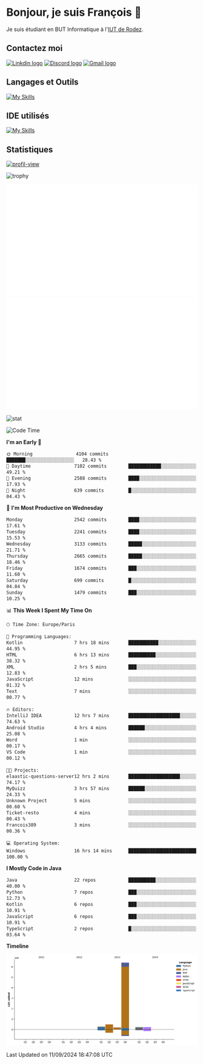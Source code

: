 # Bonjour, je suis François 👋

Je suis étudiant en BUT Informatique à l'[IUT de Rodez](https://iut-rodez.fr).

## Contactez moi

<p>
<a href="https://www.linkedin.com/in/fran%C3%A7ois-de-saint-palais-00985327a/" target="blank"><img src="https://img.shields.io/badge/LinkedIn-0077B5?style=for-the-badge&logo=linkedin&logoColor=white" alt="Linkdin logo"/></a>
<a href="https://discord.gg/francis389" target="blank"><img src="https://img.shields.io/badge/Discord-7289DA?style=for-the-badge&logo=discord&logoColor=white" alt="Discord logo" /></a>
<a href="mailto:francois-sp@gmx.fr" target="blank"><img src="https://img.shields.io/badge/Gmail-D14836?style=for-the-badge&logo=gmail&logoColor=white" alt="Gmail logo"/></a> 
</p>

## Langages et Outils

[![My Skills](https://skillicons.dev/icons?i=java,py,kotlin,spring,git,html,css,sass,svelte,vue,angular,react,bootstrap,ts,jquery,js,php,mysql,sqlite,grafana,linux,windows,figma,postman)](https://skillicons.dev)

## IDE utilisés

[![My Skills](https://skillicons.dev/icons?i=idea,phpstorm,pycharm,androidstudio,vscode,webstorm,eclipse)](https://skillicons.dev)

## Statistiques

[![profil-view](https://komarev.com/ghpvc/?username=francois389&label=Profile%20views&color=0e75b6&style=flat)](https://github.com/ryo-ma/github-profile-trophy)

![trophy](https://github-profile-trophy.vercel.app/?username=Francois389&theme=onedark&column=-1)

![top-lang](https://raw.githubusercontent.com/Francois389/github-stat/master/generated/languages.svg#gh-dark-mode-only)
![](https://raw.githubusercontent.com/Francois389/github-stat/master/generated/overview.svg#gh-dark-mode-only)

![stat](https://github-readme-stats.vercel.app/api?username=francois389&show_icons=true&locale=fr&theme=onedark)

<!--START_SECTION:waka-->
![Code Time](http://img.shields.io/badge/Code%20Time-316%20hrs%207%20mins-blue)

**I'm an Early 🐤** 

```text
🌞 Morning                4104 commits        ███████░░░░░░░░░░░░░░░░░░   28.43 % 
🌆 Daytime                7102 commits        ████████████░░░░░░░░░░░░░   49.21 % 
🌃 Evening                2588 commits        ████░░░░░░░░░░░░░░░░░░░░░   17.93 % 
🌙 Night                  639 commits         █░░░░░░░░░░░░░░░░░░░░░░░░   04.43 % 
```
📅 **I'm Most Productive on Wednesday** 

```text
Monday                   2542 commits        ████░░░░░░░░░░░░░░░░░░░░░   17.61 % 
Tuesday                  2241 commits        ████░░░░░░░░░░░░░░░░░░░░░   15.53 % 
Wednesday                3133 commits        █████░░░░░░░░░░░░░░░░░░░░   21.71 % 
Thursday                 2665 commits        █████░░░░░░░░░░░░░░░░░░░░   18.46 % 
Friday                   1674 commits        ███░░░░░░░░░░░░░░░░░░░░░░   11.60 % 
Saturday                 699 commits         █░░░░░░░░░░░░░░░░░░░░░░░░   04.84 % 
Sunday                   1479 commits        ███░░░░░░░░░░░░░░░░░░░░░░   10.25 % 
```


📊 **This Week I Spent My Time On** 

```text
🕑︎ Time Zone: Europe/Paris

💬 Programming Languages: 
Kotlin                   7 hrs 18 mins       ███████████░░░░░░░░░░░░░░   44.95 % 
HTML                     6 hrs 13 mins       ██████████░░░░░░░░░░░░░░░   38.32 % 
XML                      2 hrs 5 mins        ███░░░░░░░░░░░░░░░░░░░░░░   12.83 % 
JavaScript               12 mins             ░░░░░░░░░░░░░░░░░░░░░░░░░   01.32 % 
Text                     7 mins              ░░░░░░░░░░░░░░░░░░░░░░░░░   00.77 % 

🔥 Editors: 
IntelliJ IDEA            12 hrs 7 mins       ███████████████████░░░░░░   74.63 % 
Android Studio           4 hrs 4 mins        ██████░░░░░░░░░░░░░░░░░░░   25.08 % 
Word                     1 min               ░░░░░░░░░░░░░░░░░░░░░░░░░   00.17 % 
VS Code                  1 min               ░░░░░░░░░░░░░░░░░░░░░░░░░   00.12 % 

🐱‍💻 Projects: 
elaastic-questions-server12 hrs 2 mins       ███████████████████░░░░░░   74.17 % 
MyQuizz                  3 hrs 57 mins       ██████░░░░░░░░░░░░░░░░░░░   24.33 % 
Unknown Project          5 mins              ░░░░░░░░░░░░░░░░░░░░░░░░░   00.60 % 
Ticket-resto             4 mins              ░░░░░░░░░░░░░░░░░░░░░░░░░   00.43 % 
Francois389              3 mins              ░░░░░░░░░░░░░░░░░░░░░░░░░   00.36 % 

💻 Operating System: 
Windows                  16 hrs 14 mins      █████████████████████████   100.00 % 
```

**I Mostly Code in Java** 

```text
Java                     22 repos            ██████████░░░░░░░░░░░░░░░   40.00 % 
Python                   7 repos             ███░░░░░░░░░░░░░░░░░░░░░░   12.73 % 
Kotlin                   6 repos             ███░░░░░░░░░░░░░░░░░░░░░░   10.91 % 
JavaScript               6 repos             ███░░░░░░░░░░░░░░░░░░░░░░   10.91 % 
TypeScript               2 repos             █░░░░░░░░░░░░░░░░░░░░░░░░   03.64 % 
```



**Timeline**

![Lines of Code chart](https://raw.githubusercontent.com/Francois389/Francois389/main/assets/bar_graph.png)


 Last Updated on 11/09/2024 18:47:08 UTC
<!--END_SECTION:waka-->
